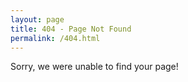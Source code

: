 ```yaml
---
layout: page
title: 404 - Page Not Found
permalink: /404.html
---
```


Sorry, we were unable to find your page!
